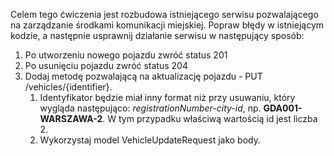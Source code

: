 Celem tego ćwiczenia jest rozbudowa istniejącego serwisu pozwalającego na zarządzanie środkami komunikacji miejskiej. Popraw błędy w istniejącym kodzie, a następnie usprawnij działanie serwisu w następujący sposób:
1. Po utworzeniu nowego pojazdu zwróć status 201
1. Po usunięciu pojazdu zwróć status 204
1. Dodaj metodę pozwalającą na aktualizację pojazdu - PUT /vehicles/{identifier}.
    1. Identyfikator będzie miał inny format niż przy usuwaniu, który wygląda następująco: _registrationNumber-city-id_, np. **GDA001-WARSZAWA-2**. W tym przypadku właściwą wartością id jest liczba 2.
    1. Wykorzystaj model VehicleUpdateRequest jako body.